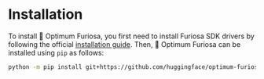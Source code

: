<!--Copyright 2023 The HuggingFace Team. All rights reserved.

Licensed under the Apache License, Version 2.0 (the "License"); you may not use this file except in compliance with
the License. You may obtain a copy of the License at

http://www.apache.org/licenses/LICENSE-2.0

Unless required by applicable law or agreed to in writing, software distributed under the License is distributed on
an "AS IS" BASIS, WITHOUT WARRANTIES OR CONDITIONS OF ANY KIND, either express or implied. See the License for the
specific language governing permissions and limitations under the License.
-->

# Installation

To install 🤗 Optimum Furiosa, you first need to install Furiosa SDK drivers by following the official [installation guide](https://furiosa-ai.github.io/docs/latest/en/software/installation.html). Then, 🤗 Optimum Furiosa can be installed using `pip` as follows:

```bash
python -m pip install git+https://github.com/huggingface/optimum-furiosa.git
```
